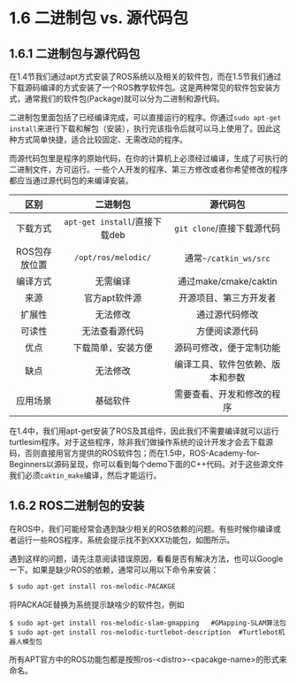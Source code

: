 # 1.6 二进制包 vs. 源代码包

## 1.6.1 二进制包与源代码包

在1.4节我们通过apt方式安装了ROS系统以及相关的软件包，而在1.5节我们通过下载源码编译的方式安装了一个ROS教学软件包。这是两种常见的软件包安装方式，通常我们的软件包(Package)就可以分为二进制和源代码。

二进制包里面包括了已经编译完成，可以直接运行的程序。你通过`sudo apt-get install`来进行下载和解包（安装），执行完该指令后就可以马上使用了。因此这种方式简单快捷，适合比较固定、无需改动的程序。

而源代码包里是程序的原始代码，在你的计算机上必须经过编译，生成了可执行的二进制文件，方可运行。一些个人开发的程序、第三方修改或者你希望修改的程序都应当通过源代码包的来编译安装。

| 区别 | 二进制包 | 源代码包 |
| :---: | :---: | :---: |
| 下载方式 | `apt-get install`/直接下载deb | `git clone`/直接下载源代码 |
| ROS包存放位置 | `/opt/ros/melodic/` | 通常`~/catkin_ws/src` |
| 编译方式 | 无需编译 | 通过make/cmake/caktin |
| 来源 | 官方apt软件源 | 开源项目、第三方开发者 |
| 扩展性 | 无法修改 | 通过源代码修改 |
| 可读性 | 无法查看源代码 | 方便阅读源代码 |
| 优点 | 下载简单，安装方便 | 源码可修改，便于定制功能 |
| 缺点 | 无法修改 | 编译工具、软件包依赖、版本和参数 |
| 应用场景 | 基础软件 | 需要查看、开发和修改的程序 |

在1.4中，我们用apt-get安装了ROS及其组件，因此我们不需要编译就可以运行turtlesim程序。对于这些程序，除非我们做操作系统的设计开发才会去下载源码，否则直接用官方提供的ROS软件包；而在1.5中，ROS-Academy-for-Beginners以源码呈现，你可以看到每个demo下面的C++代码。对于这些源文件我们必须`caktin_make`编译，然后才能运行。

## 1.6.2 ROS二进制包的安装
在ROS中，我们可能经常会遇到缺少相关的ROS依赖的问题。有些时候你编译或者运行一些ROS程序，系统会提示找不到XXX功能包，如图所示。

遇到这样的问题，请先注意阅读错误原因，看看是否有解决方法，也可以Google一下。如果是缺少ROS的依赖，通常可以用以下命令来安装：
```bash
$ sudo apt-get install ros-melodic-PACAKGE
```
将PACKAGE替换为系统提示缺啥少的软件包，例如
```
$ sudo apt-get install ros-melodic-slam-gmapping   #GMapping-SLAM算法包
$ sudo apt-get install ros-melodic-turtlebot-description  #Turtlebot机器人模型包
```
所有APT官方中的ROS功能包都是按照ros-\<distro>-\<pacakge-name>的形式来命名。